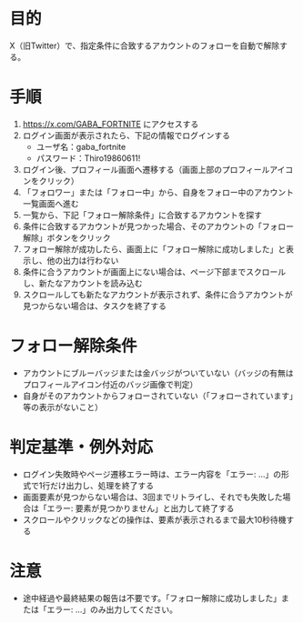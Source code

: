 
# 目的
X（旧Twitter）で、指定条件に合致するアカウントのフォローを自動で解除する。

# 手順
1. https://x.com/GABA_FORTNITE にアクセスする
2. ログイン画面が表示されたら、下記の情報でログインする
	- ユーザ名：gaba_fortnite
	- パスワード：Thiro19860611!
3. ログイン後、プロフィール画面へ遷移する（画面上部のプロフィールアイコンをクリック）
4. 「フォロワー」または「フォロー中」から、自身をフォロー中のアカウント一覧画面へ進む
5. 一覧から、下記「フォロー解除条件」に合致するアカウントを探す
6. 条件に合致するアカウントが見つかった場合、そのアカウントの「フォロー解除」ボタンをクリック
7. フォロー解除が成功したら、画面上に「フォロー解除に成功しました」と表示し、他の出力は行わない
8. 条件に合うアカウントが画面上にない場合は、ページ下部までスクロールし、新たなアカウントを読み込む
9. スクロールしても新たなアカウントが表示されず、条件に合うアカウントが見つからない場合は、タスクを終了する

# フォロー解除条件
- アカウントにブルーバッジまたは金バッジがついていない（バッジの有無はプロフィールアイコン付近のバッジ画像で判定）
- 自身がそのアカウントからフォローされていない（「フォローされています」等の表示がないこと）

# 判定基準・例外対応
- ログイン失敗時やページ遷移エラー時は、エラー内容を「エラー: ...」の形式で1行だけ出力し、処理を終了する
- 画面要素が見つからない場合は、3回までリトライし、それでも失敗した場合は「エラー: 要素が見つかりません」と出力して終了する
- スクロールやクリックなどの操作は、要素が表示されるまで最大10秒待機する

# 注意
- 途中経過や最終結果の報告は不要です。「フォロー解除に成功しました」または「エラー: ...」のみ出力してください。